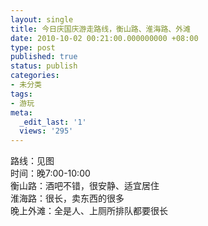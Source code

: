 ```yaml
---
layout: single
title: 今日庆国庆游走路线，衡山路、淮海路、外滩
date: 2010-10-02 00:21:00.000000000 +08:00
type: post
published: true
status: publish
categories:
- 未分类
tags:
- 游玩
meta:
  _edit_last: '1'
  views: '295'
---
```

<p><img src="{{ site.baseurl }}/img/moz-screenshot.png" alt="" />路线：见图<br />
时间：晚7:00-10:00<br />
衡山路：酒吧不错，很安静、适宜居住<br />
淮海路：很长，卖东西的很多<br />
晚上外滩：全是人、上厕所排队都要很长</p>
